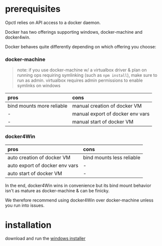 # prerequisites

Opctl relies on API access to a docker daemon.

Docker has two offerings supporting windows, docker-machine and
docker4win.

Docker behaves quite differently depending on which offering you choose:

### docker-machine
> note: if you use docker-machine w/ a virtualbox driver & plan on running ops
> requiring symlinking (such as `npm install`), make sure to run as
> admin. virtualbox requires admin permissions to enable symlinks on
> windows

| pros                      | cons                             |
|:--------------------------|:---------------------------------|
| bind mounts more reliable | manual creation of docker VM     |
| -                         | manual export of docker env vars |
| -                         | manual start of docker VM        |

### docker4Win

| pros                           | cons                      |
|:-------------------------------|:--------------------------|
| auto creation of docker VM     | bind mounts less reliable |
| auto export of docker env vars | -                         |
| auto start of docker VM        | -                         |

In the end, docker4Win wins in convenience but its bind mount behavior
isn't as mature as docker-machine & can be finicky.

We therefore recommend using docker4Win over docker-machine unless you
run into issues.

# installation

download and run the
[windows installer](https://github.com/opctl/opctl/releases/download/0.1.21/opctl0.1.21.windows.msi)

